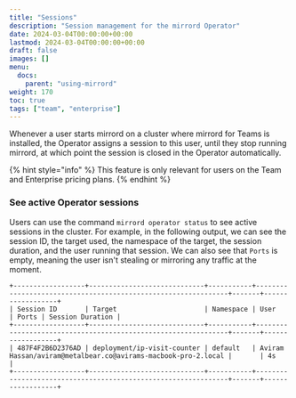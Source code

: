 ```yaml
---
title: "Sessions"
description: "Session management for the mirrord Operator"
date: 2024-03-04T00:00:00+00:00
lastmod: 2024-03-04T00:00:00+00:00
draft: false
images: []
menu:
  docs:
    parent: "using-mirrord"
weight: 170
toc: true
tags: ["team", "enterprise"]
---
```

Whenever a user starts mirrord on a cluster where mirrord for Teams is installed, the Operator assigns a
session to this user, until they stop running mirrord, at which point the session is closed
in the Operator automatically.

{% hint style="info" %}
This feature is only relevant for users on the Team and Enterprise pricing plans.
{% endhint %}

### See active Operator sessions

Users can use the command `mirrord operator status` to see active sessions in the cluster.
For example, in the following output, we can see the session ID, the target used, 
the namespace of the target, the session duration, and the user running that session. 
We can also see that `Ports` is empty, meaning the user isn't stealing or mirroring any 
traffic at the moment.

```
+------------------+-----------------------------+-----------+---------------------------------------------------------------+-------+------------------+
| Session ID       | Target                      | Namespace | User                                                          | Ports | Session Duration |
+------------------+-----------------------------+-----------+---------------------------------------------------------------+-------+------------------+
| 487F4F2B6D2376AD | deployment/ip-visit-counter | default   | Aviram Hassan/aviram@metalbear.co@avirams-macbook-pro-2.local |       | 4s               |
+------------------+-----------------------------+-----------+---------------------------------------------------------------+-------+------------------+
```

The `User` field is generated in the following format - `whoami/k8s-user@hostname`. 
`whoami` and `hostname` are from the local machine, while `k8s-user` is the user we see 
from the operator side.


In this example, we can see that the session has an active steal on port 80,
filtering HTTP traffic with the following filter: `X-PG-Tenant: Avi.+`

```
+------------------+-----------------------------+-----------+---------------------------------------------------------------+----------------------------------------------------------+------------------+
| Session ID       | Target                      | Namespace | User                                                          | Ports                                                    | Session Duration |
+------------------+-----------------------------+-----------+---------------------------------------------------------------+----------------------------------------------------------+------------------+
| C527FE7D9C30979E | deployment/ip-visit-counter | default   | Aviram Hassan/aviram@metalbear.co@avirams-macbook-pro-2.local | Port: 80, Type: steal, Filter: header=X-PG-Tenant: Avi.+ | 13s              |
+------------------+-----------------------------+-----------+---------------------------------------------------------------+----------------------------------------------------------+------------------+
```

### Stop active Operator sessions

Users may also forcefully stop a session with the `mirrord operator session` CLI commands.
These allow users to manually close Operator sessions while they're still alive  (user is
still running mirrord).

The session management commands are:

- `mirrord operator session kill-all` which will forcefully stop **ALL** sessions!
- `mirrord operator session kill --id {id}` which will forcefully stop a session with `id`,
  where you may obtain the session id through `mirrord operator status`;

#### `sessions` RBAC

Every `mirrord-operator-user` has access to **all** session operations by **default**, as they come
with `deletecollection` and `delete` privileges for the `sessions` resource. You may limit
this by changing the RBAC configuration. Here is a sample `role.yaml` with the other Operator
rules omitted:

```yaml
apiVersion: rbac.authorization.k8s.io/v1
kind: ClusterRole
metadata:
  name: mirrord-operator-user
rules:
- apiGroups:
  - operator.metalbear.co
  resources:
  - sessions
  verbs:
  - deletecollection
  - delete
```

- `mirrord operator session kill-all` requires the `deletecollection` verb;
- `mirrord operator session kill --id {id}` requires the `delete` verb;
